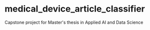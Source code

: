 # medical_device_article_classifier
Capstone project for Master's thesis in Applied AI and Data Science 
